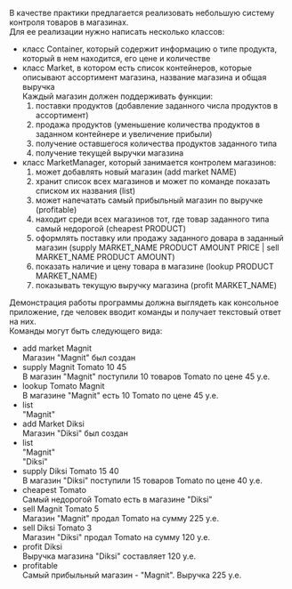 В качестве практики предлагается реализовать небольшую систему контроля товаров в магазинах.\
Для ее реализации нужно написать несколько классов:
* класс Container, который содержит информацию о типе продукта, который в нем находится, его цене и количестве
* класс Market, в котором есть список контейнеров, которые описывают ассортимент магазина, название магазина и общая выручка\
  Каждый магазин должен поддерживать функции:
  1. поставки продуктов (добавление заданного числа продуктов в ассортимент)
  2. продажа продуктов (уменьшение количества продуктов в заданном контейнере и увеличение прибыли)
  3. получение оставшегося количества продуктов заданного типа
  4. получение текущей выручки магазина
* класс MarketManager, который занимается контролем магазинов:
  1. может добавлять новый магазин (add market NAME)
  2. хранит список всех магазинов и может по команде показать списком их названия (list)
  3. может напечатать самый прибыльный магазин по выручке (profitable)
  4. находит среди всех магазинов тот, где товар заданного типа самый недорогой (cheapest PRODUCT)
  5. оформлять поставку или продажу заданного довара в заданный магазин (supply MARKET_NAME PRODUCT AMOUNT PRICE | sell MARKET_NAME PRODUCT AMOUNT)
  6. показать наличие и цену товара в магазине (lookup PRODUCT MARKET_NAME)
  7. показывать текущую выручку магазина (profit MARKET_NAME)

Демонстрация работы программы должна выглядеть как консольное приложение, где человек вводит команды и получает текстовый ответ на них.\
Команды могут быть следующего вида:
* add market Magnit\
 Магазин "Magnit" был создан
* supply Magnit Tomato 10 45\
 В магазин "Magnit" поступили 10 товаров Tomato по цене 45 у.е.
* lookup Tomato Magnit\
 В магазине "Magnit" есть 10 Tomato по цене 45 у.е.
* list\
 "Magnit"
* add Market Diksi\
  Магазин "Diksi" был создан
* list\
  "Magnit"\
  "Diksi"
* supply Diksi Tomato 15 40\
  В магазин "Diksi" поступили 15 товаров Tomato по цене 40 у.е.
* cheapest Tomato\
  Самый недорогой Tomato есть в магазине "Diksi"
* sell Magnit Tomato 5\
  Магазин "Magnit" продал Tomato на сумму 225 у.е.
* sell Diksi Tomato 3\
  Магазин "Diksi" продал Tomato на сумму 120 у.е.
* profit Diksi\
  Выручка магазина "Diksi" составляет 120 у.е.
* profitable\
  Самый прибыльный магазин - "Magnit". Выручка 225 у.е.
